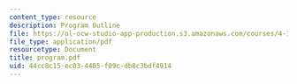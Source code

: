 ```yaml
---
content_type: resource
description: Program Outline
file: https://ol-ocw-studio-app-production.s3.amazonaws.com/courses/4-131-architectural-design-level-ii-material-essence-the-glass-house-fall-2003/44cc8c15ec034405f09cdb8c3bdf4914_program.pdf
file_type: application/pdf
resourcetype: Document
title: program.pdf
uid: 44cc8c15-ec03-4405-f09c-db8c3bdf4914
---
```

